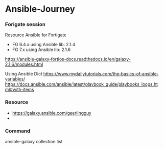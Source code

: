 # Ansible-Journey



### Forigate session

Resource Ansible for Fortigate

- FG 6.4.x using Ansible lib: 2.1.4
- FG 7.x using Ansible lib: 2.1.6

https://ansible-galaxy-fortios-docs.readthedocs.io/en/galaxy-2.1.6/modules.html


Using Ansible Dict
https://www.mydailytutorials.com/the-basics-of-ansible-variables/
https://docs.ansible.com/ansible/latest/playbook_guide/playbooks_loops.html#with-items


### Resource

- https://galaxy.ansible.com/geerlingguy
- 


### Command

 ansible-galaxy collection list
